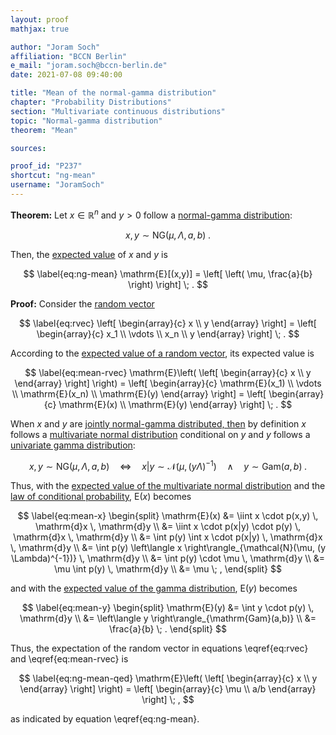 ```yaml
---
layout: proof
mathjax: true

author: "Joram Soch"
affiliation: "BCCN Berlin"
e_mail: "joram.soch@bccn-berlin.de"
date: 2021-07-08 09:40:00

title: "Mean of the normal-gamma distribution"
chapter: "Probability Distributions"
section: "Multivariate continuous distributions"
topic: "Normal-gamma distribution"
theorem: "Mean"

sources:

proof_id: "P237"
shortcut: "ng-mean"
username: "JoramSoch"
---
```



**Theorem:** Let $x \in \mathbb{R}^n$ and $y > 0$ follow a [normal-gamma distribution](/D/ng):

$$ \label{eq:ng}
x,y \sim \mathrm{NG}(\mu, \Lambda, a, b) \; .
$$

Then, the [expected value](/D/mean) of $x$ and $y$ is

$$ \label{eq:ng-mean}
\mathrm{E}[(x,y)] = \left[ \left( \mu, \frac{a}{b} \right) \right] \; .
$$


**Proof:** Consider the [random vector](/D/rvec)

$$ \label{eq:rvec}
\left[ \begin{array}{c} x \\ y \end{array} \right] = \left[ \begin{array}{c} x_1 \\ \vdots \\ x_n \\ y \end{array} \right] \; .
$$

According to the [expected value of a random vector](/D/mean-rvec), its expected value is

$$ \label{eq:mean-rvec}
\mathrm{E}\left( \left[ \begin{array}{c} x \\ y \end{array} \right] \right) = \left[ \begin{array}{c} \mathrm{E}(x_1) \\ \vdots \\ \mathrm{E}(x_n) \\ \mathrm{E}(y) \end{array} \right] = \left[ \begin{array}{c} \mathrm{E}(x) \\ \mathrm{E}(y) \end{array} \right] \; .
$$

When $x$ and $y$ are [jointly normal-gamma distributed, then](/D/ng) by definition $x$ follows a [multivariate normal distribution](/D/mvn) conditional on $y$ and $y$ follows a [univariate gamma distribution](/D/gam):

$$ \label{eq:ng-def}
x,y \sim \mathrm{NG}(\mu, \Lambda, a, b) \quad \Leftrightarrow \quad x \vert y \sim \mathcal{N}(\mu, (y \Lambda)^{-1}) \quad \wedge \quad y \sim \mathrm{Gam}(a,b) \; .
$$

Thus, with the [expected value of the multivariate normal distribution](/P/mvn-mean) and the [law of conditional probability](/D/prob-cond), $\mathrm{E}(x)$ becomes

$$ \label{eq:mean-x}
\begin{split}
\mathrm{E}(x) &= \iint x \cdot p(x,y) \, \mathrm{d}x \, \mathrm{d}y \\
&= \iint x \cdot p(x|y) \cdot p(y) \, \mathrm{d}x \, \mathrm{d}y \\
&= \int p(y) \int x \cdot p(x|y) \, \mathrm{d}x \, \mathrm{d}y \\
&= \int p(y) \left\langle x \right\rangle_{\mathcal{N}(\mu, (y \Lambda)^{-1})} \, \mathrm{d}y \\
&= \int p(y) \cdot \mu \, \mathrm{d}y \\
&= \mu \int p(y) \, \mathrm{d}y \\
&= \mu \; ,
\end{split}
$$

and with the [expected value of the gamma distribution](/P/gam-mean), $\mathrm{E}(y)$ becomes

$$ \label{eq:mean-y}
\begin{split}
\mathrm{E}(y) &= \int y \cdot p(y) \, \mathrm{d}y \\
&= \left\langle y \right\rangle_{\mathrm{Gam}(a,b)} \\
&= \frac{a}{b} \; .
\end{split}
$$

Thus, the expectation of the random vector in equations \eqref{eq:rvec} and \eqref{eq:mean-rvec} is

$$ \label{eq:ng-mean-qed}
\mathrm{E}\left( \left[ \begin{array}{c} x \\ y \end{array} \right] \right) = \left[ \begin{array}{c} \mu \\ a/b \end{array} \right] \; ,
$$

as indicated by equation \eqref{eq:ng-mean}.